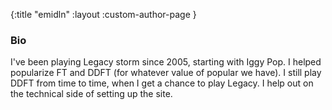 {:title "emidln"
 :layout :custom-author-page
}

### Bio
I've been playing Legacy storm since 2005, starting with Iggy Pop. I helped popularize FT and DDFT (for whatever value of popular we have). I still play DDFT from time to time, when I get a chance to play Legacy. I help out on the technical side of setting up the site. 
